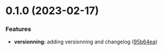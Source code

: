 

# 0.1.0 (2023-02-17)


### Features

* **versionning:** adding versionning and changelog ([95b64ea](https://github.com/MohammadBnei/5iw4-ninja-task/commit/95b64ea0e48b0ac88425b34e4069aa5357e83f57))